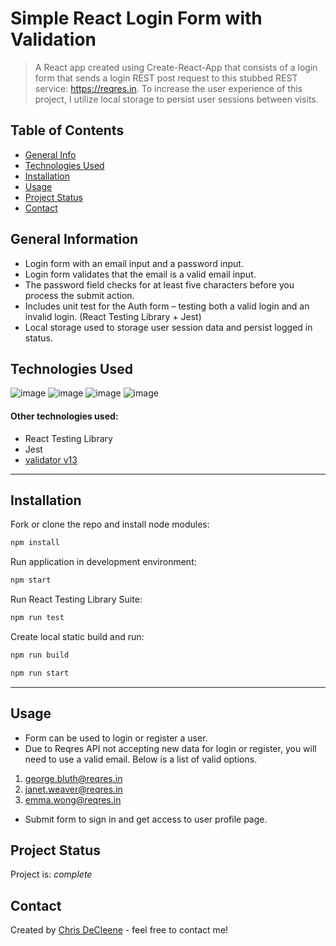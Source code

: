 # Simple React Login Form with Validation

> A React app created using Create-React-App that consists of a login form that sends a login REST post request to this stubbed REST service: https://reqres.in. To increase the user experience of this project, I utilize local storage to persist user sessions between visits.

## Table of Contents

- [General Info](#general-information)
- [Technologies Used](#technologies-used)
- [Installation](#installation)
- [Usage](#usage)
- [Project Status](#project-status)
- [Contact](#contact)

## General Information

- Login form with an email input and a password input.
- Login form validates that the email is a valid email input.
- The password field checks for at least five characters before you process the submit action.
- Includes unit test for the Auth form – testing both a valid login and an invalid login. (React Testing Library + Jest)
- Local storage used to storage user session data and persist logged in status.

## Technologies Used

![image](https://img.icons8.com/office/40/000000/react.png)
![image](https://img.icons8.com/color/48/000000/javascript--v1.png)
![image](https://img.icons8.com/color/48/000000/git.png)
![image](https://img.icons8.com/fluent/48/000000/github.png)

#### Other technologies used:

- React Testing Library
- Jest
- [validator v13](https://www.npmjs.com/package/validator)

---

## Installation

Fork or clone the repo and install node modules:

```bash
npm install
```

Run application in development environment:

```bash
npm start
```

Run React Testing Library Suite:

```bash
npm run test
```
Create local static build and run:

```bash
npm run build
```
```bash
npm run start
```
---

## Usage

- Form can be used to login or register a user.
- Due to Reqres API not accepting new data for login or register, you will need to use a valid email. Below is a list of valid options.

1. george.bluth@reqres.in
2. janet.weaver@reqres.in
3. emma.wong@reqres.in

- Submit form to sign in and get access to user profile page.

## Project Status

Project is: _complete_

## Contact

Created by [Chris DeCleene](https://chrisdecleene.github.io/) - feel free to contact me!

<!-- Optional -->
<!-- ## License -->
